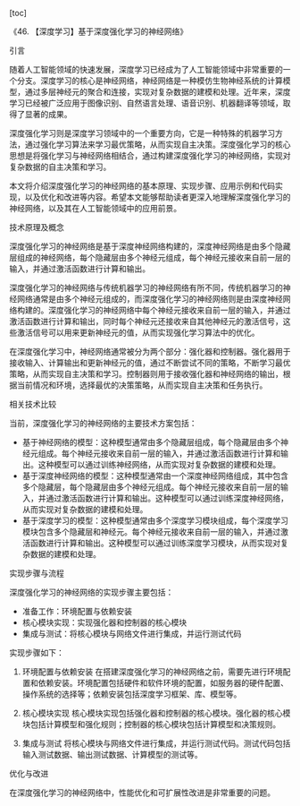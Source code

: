 
[toc]                    
                
                
《46. 【深度学习】基于深度强化学习的神经网络》

引言

随着人工智能领域的快速发展，深度学习已经成为了人工智能领域中非常重要的一个分支。深度学习的核心是神经网络，神经网络是一种模仿生物神经系统的计算模型，通过多层神经元的聚合和连接，实现对复杂数据的建模和处理。近年来，深度学习已经被广泛应用于图像识别、自然语言处理、语音识别、机器翻译等领域，取得了显著的成果。

深度强化学习则是深度学习领域中的一个重要方向，它是一种特殊的机器学习方法，通过强化学习算法来学习最优策略，从而实现自主决策。深度强化学习的核心思想是将强化学习与神经网络相结合，通过构建深度强化学习的神经网络，实现对复杂数据的自主决策和学习。

本文将介绍深度强化学习的神经网络的基本原理、实现步骤、应用示例和代码实现，以及优化和改进等内容。希望本文能够帮助读者更深入地理解深度强化学习的神经网络，以及其在人工智能领域中的应用前景。

技术原理及概念

深度强化学习的神经网络是基于深度神经网络构建的，深度神经网络是由多个隐藏层组成的神经网络，每个隐藏层由多个神经元组成，每个神经元接收来自前一层的输入，并通过激活函数进行计算和输出。

深度强化学习的神经网络与传统机器学习的神经网络有所不同，传统机器学习的神经网络通常是由多个神经元组成的，而深度强化学习的神经网络则是由深度神经网络构建的。深度强化学习的神经网络中每个神经元接收来自前一层的输入，并通过激活函数进行计算和输出，同时每个神经元还接收来自其他神经元的激活信号，这些激活信号可以用来更新神经元的值，从而实现强化学习算法中的优化。

在深度强化学习中，神经网络通常被分为两个部分：强化器和控制器。强化器用于接收输入、计算输出和更新神经元的值，通过不断尝试不同的策略，不断学习最优策略，从而实现自主决策和学习。控制器则用于接收强化器和神经网络的输出，根据当前情况和环境，选择最优的决策策略，从而实现自主决策和任务执行。

相关技术比较

当前，深度强化学习的神经网络的主要技术方案包括：

- 基于神经网络的模型：这种模型通常由多个隐藏层组成，每个隐藏层由多个神经元组成。每个神经元接收来自前一层的输入，并通过激活函数进行计算和输出。这种模型可以通过训练神经网络，从而实现对复杂数据的建模和处理。
- 基于深度神经网络的模型：这种模型通常由一个深度神经网络组成，其中包含多个隐藏层，每个隐藏层由多个神经元组成。每个神经元接收来自前一层的输入，并通过激活函数进行计算和输出。这种模型可以通过训练深度神经网络，从而实现对复杂数据的建模和处理。
- 基于深度学习的模型：这种模型通常由多个深度学习模块组成，每个深度学习模块包含多个隐藏层和神经元。每个神经元接收来自前一层的输入，并通过激活函数进行计算和输出。这种模型可以通过训练深度学习模块，从而实现对复杂数据的建模和处理。

实现步骤与流程

深度强化学习的神经网络的实现步骤主要包括：

- 准备工作：环境配置与依赖安装
- 核心模块实现：实现强化器和控制器的核心模块
- 集成与测试：将核心模块与网络文件进行集成，并运行测试代码

实现步骤如下：

1. 环境配置与依赖安装
在搭建深度强化学习的神经网络之前，需要先进行环境配置和依赖安装。环境配置包括硬件和软件环境的配置，如服务器的硬件配置、操作系统的选择等；依赖安装包括深度学习框架、库、模型等。

2. 核心模块实现
核心模块实现包括强化器和控制器的核心模块。强化器的核心模块包括计算模型和强化规则；控制器的核心模块包括计算模型和决策规则。

3. 集成与测试
将核心模块与网络文件进行集成，并运行测试代码。测试代码包括输入测试数据、输出测试数据、计算模型的测试等。

优化与改进

在深度强化学习的神经网络中，性能优化和可扩展性改进是非常重要的问题。

